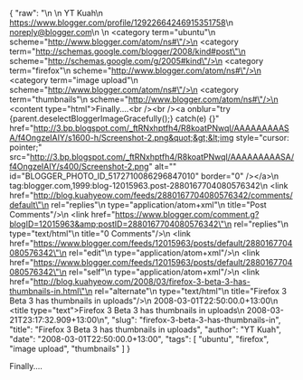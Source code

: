 {
  "raw": "<entry>\n  <author>\n    <name>YT Kuah</name>\n    <uri>https://www.blogger.com/profile/12922664246915351758</uri>\n    <email>noreply@blogger.com</email>\n  </author>\n  <category term=\"ubuntu\"\n    scheme=\"http://www.blogger.com/atom/ns#\"/>\n  <category term=\"http://schemas.google.com/blogger/2008/kind#post\"\n    scheme=\"http://schemas.google.com/g/2005#kind\"/>\n  <category term=\"firefox\"\n    scheme=\"http://www.blogger.com/atom/ns#\"/>\n  <category term=\"image upload\"\n    scheme=\"http://www.blogger.com/atom/ns#\"/>\n  <category term=\"thumbnails\"\n    scheme=\"http://www.blogger.com/atom/ns#\"/>\n  <content type=\"html\">Finally....&lt;br /&gt;&lt;br /&gt;&lt;a onblur=&quot;try {parent.deselectBloggerImageGracefully();} catch(e) {}&quot; href=&quot;http://3.bp.blogspot.com/_ftRNxhptfh4/R8koatPNwqI/AAAAAAAAASA/f4OngzeIAIY/s1600-h/Screenshot-2.png&quot;&gt;&lt;img style=&quot;cursor: pointer;&quot; src=&quot;http://3.bp.blogspot.com/_ftRNxhptfh4/R8koatPNwqI/AAAAAAAAASA/f4OngzeIAIY/s400/Screenshot-2.png&quot; alt=&quot;&quot; id=&quot;BLOGGER_PHOTO_ID_5172710086296847010&quot; border=&quot;0&quot; /&gt;&lt;/a&gt;</content>\n  <id>tag:blogger.com,1999:blog-12015963.post-2880167704080576342</id>\n  <link href=\"http://blog.kuahyeow.com/feeds/2880167704080576342/comments/default\"\n    rel=\"replies\"\n    type=\"application/atom+xml\"\n    title=\"Post Comments\"/>\n  <link href=\"https://www.blogger.com/comment.g?blogID=12015963&amp;postID=2880167704080576342\"\n    rel=\"replies\"\n    type=\"text/html\"\n    title=\"0 Comments\"/>\n  <link href=\"https://www.blogger.com/feeds/12015963/posts/default/2880167704080576342\"\n    rel=\"edit\"\n    type=\"application/atom+xml\"/>\n  <link href=\"https://www.blogger.com/feeds/12015963/posts/default/2880167704080576342\"\n    rel=\"self\"\n    type=\"application/atom+xml\"/>\n  <link href=\"http://blog.kuahyeow.com/2008/03/firefox-3-beta-3-has-thumbnails-in.html\"\n    rel=\"alternate\"\n    type=\"text/html\"\n    title=\"Firefox 3 Beta 3 has thumbnails in uploads\"/>\n  <published>2008-03-01T22:50:00.0+13:00</published>\n  <title type=\"text\">Firefox 3 Beta 3 has thumbnails in uploads</title>\n  <updated>2008-03-21T23:17:32.909+13:00</updated>\n</entry>",
  "slug": "firefox-3-beta-3-has-thumbnails-in",
  "title": "Firefox 3 Beta 3 has thumbnails in uploads",
  "author": "YT Kuah",
  "date": "2008-03-01T22:50:00.0+13:00",
  "tags": [
    "ubuntu",
    "firefox",
    "image upload",
    "thumbnails"
  ]
}

Finally....<br /><br /><a onblur="try {parent.deselectBloggerImageGracefully();} catch(e) {}" href="http://3.bp.blogspot.com/_ftRNxhptfh4/R8koatPNwqI/AAAAAAAAASA/f4OngzeIAIY/s1600-h/Screenshot-2.png"><img style="cursor: pointer;" src="http://3.bp.blogspot.com/_ftRNxhptfh4/R8koatPNwqI/AAAAAAAAASA/f4OngzeIAIY/s400/Screenshot-2.png" alt="" id="BLOGGER_PHOTO_ID_5172710086296847010" border="0" /></a>